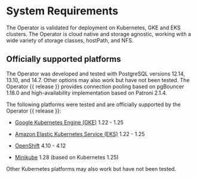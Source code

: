 # System Requirements

The Operator is validated for deployment on Kubernetes, GKE and EKS clusters.
The Operator is cloud native and storage agnostic, working with a wide variety
of storage classes, hostPath, and NFS.

## Officially supported platforms

The Operator was developed and tested with PostgreSQL versions 12.14, 13.10, and
14.7. Other options may also work but have not been tested. The Operator {{ release }}
provides connection pooling based on pgBouncer 1.18.0 and high-availability
implementation based on Patroni 2.1.4.

The following platforms were tested and are officially supported by the Operator
{{ release }}:

* [Google Kubernetes Engine (GKE)](https://cloud.google.com/kubernetes-engine) 1.22 - 1.25

* [Amazon Elastic Kubernetes Service (EKS)](https://aws.amazon.com/eks/) 1.22 - 1.25

* [OpenShift](https://www.redhat.com/en/technologies/cloud-computing/openshift) 4.10 - 4.12

* [Minikube](https://minikube.sigs.k8s.io/docs/) 1.28 (based on Kubernetes 1.25)

Other Kubernetes platforms may also work but have not been tested.
